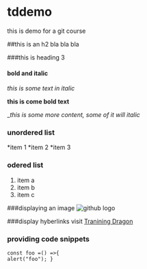 # tddemo
this is demo for a git course

##this is an h2
bla bla bla

###this is heading 3

#### bold and italic 
*this is some text in italic*

**this is come bold text**

__this is some more content, *some of it will italic*_

### unordered list 
*item 1
*item 2
*item 3

### odered list 
1. item a 
2. item b
3. item c

###displaying an image
![github logo](https://github.githubassets.com/images/modules/logos_page/Octocat.png)

###display hyberlinks
visit [Tranining Dragon](https://www.trainingdragon.co.uk/)

### providing code snippets
```javescript
const foo =() =>{
alert("foo"); }
```
